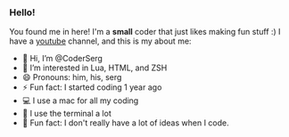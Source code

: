### Hello!
You found me in here!
I'm a **small** coder that
just likes making fun stuff :)
I have a [youtube](https://youtube.com/@sergcreate) channel,
and this is my about me:
- 👋 Hi, I’m @CoderSerg
- 👀 I’m interested in Lua, HTML, and ZSH
- 😄 Pronouns: him, his, serg
- ⚡ Fun fact: I started coding 1 year ago
- 💻 I use a mac for all my coding
- 👾 I use the terminal a lot
- 🚀 Fun fact: I don't really have a lot of ideas when I code.
